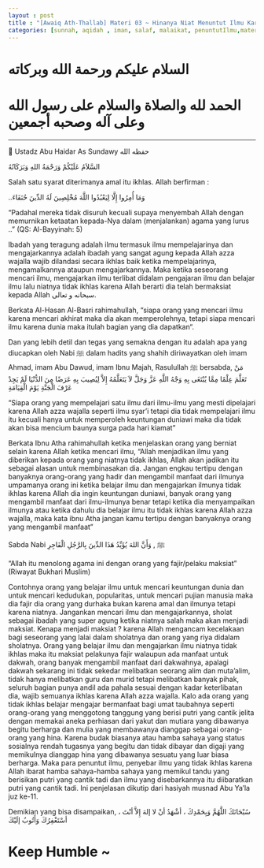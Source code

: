 ```yaml
---
layout : post
title : "[Awaiq Ath-Thallab] Materi 03 ~ Hinanya Niat Menuntut Ilmu Karena Dunia Dan Balasannya"
categories: [sunnah, aqidah , iman, salaf, malaikat, penuntutIlmu,materi03]
---
```

# السلام عليكم ورحمة الله وبركاته
# الحمد لله والصلاة والسلام على رسول الله وعلى آله وصحبه أجمعين

---

👤 Ustadz Abu Haidar As Sundawy حفظه الله

السَّلاَمُ عَلَيْكُمْ وَرَحْمَةُ اللهِ وَبَرَكَاتُهُ

Salah satu syarat diterimanya amal itu ikhlas. Allah berfirman :

..وَمَا أُمِرُوا إِلَّا لِيَعْبُدُوا اللَّهَ مُخْلِصِينَ لَهُ الدِّينَ حُنَفَاءَ

“Padahal mereka tidak disuruh kecuali supaya menyembah Allah dengan memurnikan ketaatan kepada-Nya dalam (menjalankan) agama yang lurus ..” (QS: Al-Bayyinah: 5)

Ibadah yang teragung adalah ilmu termasuk ilmu mempelajarinya dan mengajarkannya adalah ibadah yang sangat agung kepada Allah azza wajalla wajib dilandasi secara ikhlas baik ketika mempelajarinya, mengamalkannya ataupun mengajarkannya. Maka ketika seseorang mencari ilmu, mengajarkan ilmu terlibat didalam pengajaran ilmu dan belajar ilmu lalu niatnya tidak ikhlas karena Allah berarti dia telah bermaksiat kepada Allah سبحانه و تعالى.

Berkata Al-Hasan Al-Basri rahimahullah, 
“siapa orang yang mencari ilmu karena mencari akhirat maka dia akan memperolehnya, tetapi siapa mencari ilmu karena dunia maka itulah bagian yang dia dapatkan“. 

Dan yang lebih detil dan tegas yang semakna dengan itu adalah apa yang diucapkan oleh Nabi ﷺ dalam hadits yang shahih diriwayatkan oleh imam Ahmad, imam Abu Dawud, imam Ibnu Majah, 
Rasulullah ﷺ bersabda,
مَنْ تَعَلَّمَ عِلْمًا مِمَّا يُبْتَغَى بِهِ وَجْهُ اللَّهِ عَزَّ وَجَلَّ لاَ يَتَعَلَّمُهُ إِلاَّ لِيُصِيبَ بِهِ عَرَضًا مِنَ الدُّنْيَا لَمْ يَجِدْ عَرْفَ الْجَنَّةِ يَوْمَ الْقِيَامَةِ

“Siapa orang yang mempelajari satu ilmu dari ilmu-ilmu yang mesti dipelajari karena Allah azza wajalla seperti ilmu syar’i tetapi dia tidak mempelajari ilmu itu kecuali hanya untuk memperoleh keuntungan duniawi maka dia tidak akan bisa mencium baunya surga pada hari kiamat”

Berkata Ibnu Atha rahimahullah ketika menjelaskan orang yang berniat selain karena Allah ketika mencari ilmu, 
“Allah menjadikan ilmu yang diberikan kepada orang yang niatnya tidak ikhlas, Allah akan jadikan itu sebagai alasan untuk membinasakan dia. Jangan engkau tertipu dengan banyaknya orang-orang yang hadir dan mengambil manfaat dari ilmunya umpamanya orang ini ketika belajar ilmu dan mengajarkan ilmunya tidak ikhlas karena Allah dia ingin keuntungan duniawi, banyak orang yang mengambil manfaat dari ilmu-ilmunya benar tetapi ketika dia menyampaikan ilmunya atau ketika dahulu dia belajar ilmu itu tidak ikhlas karena Allah azza wajalla, maka kata ibnu Atha jangan kamu tertipu dengan banyaknya orang yang mengambil manfaat”

Sabda Nabi ﷺ ,
وَأَنَّ اللهَ يُؤَيِّدُ هَذَا الدِّينَ بِالرَّجُلِ الْفَاجِرِ

“Allah itu menolong agama ini dengan orang yang fajir/pelaku maksiat” (Riwayat Bukhari Muslim)

Contohnya orang yang belajar ilmu untuk mencari keuntungan dunia dan untuk mencari kedudukan, popularitas, untuk mencari pujian manusia maka dia fajir dia orang yang durhaka bukan karena amal dan ilmunya tetapi karena niatnya. Jangankan mencari ilmu dan mengajarkannya, sholat sebagai ibadah yang super agung ketika niatnya salah maka akan menjadi maksiat. Kenapa menjadi maksiat ? karena Allah mengancam kecelakaan bagi seseorang yang lalai dalam sholatnya dan orang yang riya didalam sholatnya. Orang yang belajar ilmu dan mengajarkan ilmu niatnya tidak ikhlas maka itu maksiat pelakunya fajir walaupun ada manfaat untuk dakwah, orang banyak mengambil manfaat dari dakwahnya, apalagi dakwah sekarang ini tidak sekedar melibatkan seorang alim dan muta’alim, tidak hanya melibatkan guru dan murid tetapi melibatkan banyak pihak, seluruh bagian punya andil ada pahala sesuai dengan kadar keterlibatan dia, wajib semuanya ikhlas karena Allah azza wajalla. Kalo ada orang yang tidak ikhlas belajar mengajar bermanfaat bagi umat taubahnya seperti orang-orang yang menggotong tanggung yang berisi putri yang cantik jelita dengan memakai aneka perhiasan dari yakut dan mutiara yang dibawanya begitu berharga dan mulia yang membawanya dianggap sebagai orang-orang yang hina. Karena budak biasanya atau hamba sahaya yang status sosialnya rendah tugasnya yang begitu dan tidak dibayar dan digaji yang memikulnya dianggap hina yang dibawanya sesuatu yang luar biasa berharga. Maka para penuntut ilmu, penyebar ilmu yang tidak ikhlas karena Allah ibarat hamba sahaya-hamba sahaya yang memikul tandu yang berisikan putri yang cantik tadi dan ilmu yang disebarkannya itu diibaratkan putri yang cantik tadi. Ini penjelasan dikutip dari hasiyah musnad Abu Ya’la juz ke-11.

Demikian yang bisa disampaikan, سُبْحَانَكَ اللَّهُمَّ وَبِحَمْدِكَ ، أشْهَدُ أنْ لا إلهَ إِلاَّ أنْتَ ، أسْتَغْفِرُكَ وَأَتُوبُ إلَيْكَ

# Keep Humble ~
